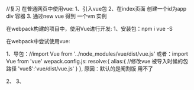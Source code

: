 //复习 在普通网页中使用vue:
1、引入vue包
2、在index页面 创建一个id为app div 容器
3. 通过new vue 得到 一个vm 实例


在webpack构建的项目中，使用Vue进行开发:
1、安装包：npm i vue -S

在webpack中尝试使用vue:

1、导包：//import Vue from '../node_modules/vue/dist/vue.js' 
        或者：import Vue from 'vue' 
            wepack.config.js: resolve:{
                                alias:{ //修改vue 被导入时候的包路径
                                    'vue$':'vue/dist/vue.js'
                                }
                            },
    原因：默认的是阉割版 用不了

2、
3、
